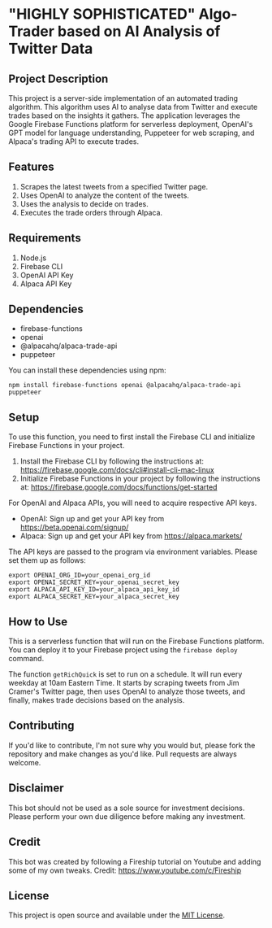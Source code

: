 # "HIGHLY SOPHISTICATED" Algo-Trader based on AI Analysis of Twitter Data

## Project Description

This project is a server-side implementation of an automated trading algorithm. This algorithm uses AI to analyse data from Twitter and execute trades based on the insights it gathers. The application leverages the Google Firebase Functions platform for serverless deployment, OpenAI's GPT model for language understanding, Puppeteer for web scraping, and Alpaca's trading API to execute trades.

## Features

1. Scrapes the latest tweets from a specified Twitter page.
2. Uses OpenAI to analyze the content of the tweets.
3. Uses the analysis to decide on trades.
4. Executes the trade orders through Alpaca.

## Requirements

1. Node.js
2. Firebase CLI
3. OpenAI API Key
4. Alpaca API Key

## Dependencies

- firebase-functions
- openai
- @alpacahq/alpaca-trade-api
- puppeteer

You can install these dependencies using npm:

```shell
npm install firebase-functions openai @alpacahq/alpaca-trade-api puppeteer
```

## Setup

To use this function, you need to first install the Firebase CLI and initialize Firebase Functions in your project.

1. Install the Firebase CLI by following the instructions at: https://firebase.google.com/docs/cli#install-cli-mac-linux
2. Initialize Firebase Functions in your project by following the instructions at: https://firebase.google.com/docs/functions/get-started

For OpenAI and Alpaca APIs, you will need to acquire respective API keys.

- OpenAI: Sign up and get your API key from https://beta.openai.com/signup/
- Alpaca: Sign up and get your API key from https://alpaca.markets/

The API keys are passed to the program via environment variables. Please set them up as follows:

```shell
export OPENAI_ORG_ID=your_openai_org_id
export OPENAI_SECRET_KEY=your_openai_secret_key
export ALPACA_API_KEY_ID=your_alpaca_api_key_id
export ALPACA_SECRET_KEY=your_alpaca_secret_key
```

## How to Use

This is a serverless function that will run on the Firebase Functions platform. You can deploy it to your Firebase project using the `firebase deploy` command.

The function `getRichQuick` is set to run on a schedule. It will run every weekday at 10am Eastern Time. It starts by scraping tweets from Jim Cramer's Twitter page, then uses OpenAI to analyze those tweets, and finally, makes trade decisions based on the analysis.

## Contributing

If you'd like to contribute, I'm not sure why you would but, please fork the repository and make changes as you'd like. Pull requests are always welcome.

## Disclaimer

This bot should not be used as a sole source for investment decisions. Please perform your own due diligence before making any investment.

## Credit

This bot was created by following a Fireship tutorial on Youtube and adding some of my own tweaks. Credit: https://www.youtube.com/c/Fireship

## License

This project is open source and available under the [MIT License](http://opensource.org/licenses/MIT).
